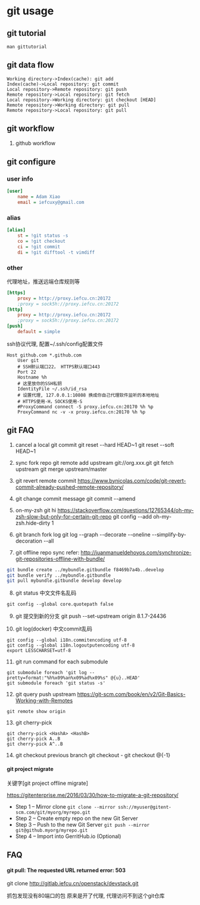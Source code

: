 # git usage

## git tutorial

```
man gittutorial
```

## git data flow
```sequence
Working directory->Index(cache): git add
Index(cache)->Local repository: git commit
Local repository->Remote repository: git push
Remote repository->Local repository: git fetch
Local repository->Working directory: git checkout [HEAD]
Remote repository->Working directory: git pull
Remote repository->Local repository: git pull
```

## git workflow

1. github workflow

## git configure

### user info
```ini
[user]
    name = Adam Xiao
    email = iefcuxy@gmail.com
```

### alias
```ini
[alias]
    st = !git status -s
    co = !git checkout
    ci = !git commit
    di = !git difftool -t vimdiff
```

### other
代理地址，推送远端仓库规则等
```ini
[https]
    proxy = http://proxy.iefcu.cn:20172
	;proxy = sock5h://proxy.iefcu.cn:20172
[http]
    proxy = http://proxy.iefcu.cn:20172
	;proxy = sock5h://proxy.iefcu.cn:20172
[push]
    default = simple
```

ssh协议代理, 配置~/.ssh/config配置文件
```
Host github.com *.github.com
    User git
    # SSH默认端口22， HTTPS默认端口443
    Port 22
    Hostname %h
    # 这里放你的SSH私钥
    IdentityFile ~/.ssh/id_rsa
    # 设置代理, 127.0.0.1:10808 换成你自己代理软件监听的本地地址
    # HTTPS使用-H，SOCKS使用-S
    #ProxyCommand connect -S proxy.iefcu.cn:20170 %h %p
    ProxyCommand nc -v -x proxy.iefcu.cn:20170 %h %p
```

## git FAQ

1. cancel a local git commit
git reset --hard HEAD~1
git reset --soft HEAD~1

2. sync fork repo
git remote add upstream git://org.xxx.git
git fetch upstream
git merge upstream/master

3. git revert remote commit
https://www.bynicolas.com/code/git-revert-commit-already-pushed-remote-repository/

4. git change commit message
git commit --amend

5. on-my-zsh git hi
https://stackoverflow.com/questions/12765344/oh-my-zsh-slow-but-only-for-certain-git-repo
git config --add oh-my-zsh.hide-dirty 1

6. git branch fork log
git log --graph --decorate --oneline --simplify-by-decoration --all

7. git offline repo sync
refer: http://juanmanueldehoyos.com/synchronize-git-repositories-offline-with-bundle/
```bash
git bundle create ../mybundle.gitbundle f8469b7a4b..develop
git bundle verify ../mybundle.gitbundle
git pull mybundle.gitbundle develop develop
```

8. git status 中文文件名乱码
```
git config --global core.quotepath false
```

9. git 提交到新的分支
git push --set-upstream origin 8.1.7-24436

10. git log(docker) 中文commit乱码
```
git config --global i18n.commitencoding utf-8
git config --global i18n.logoutputencoding utf-8
export LESSCHARSET=utf-8
```

11. git run command for each submodule
```
git submodule foreach 'git log --pretty=format:"%h%x09%an%x09%ad%x09%s" @{u}..HEAD'
git submodule foreach 'git status -s'
```

12. git query push upstream
https://git-scm.com/book/en/v2/Git-Basics-Working-with-Remotes
```
git remote show origin
```

13. git cherry-pick
```
git cherry-pick <HashA> <HashB>
git cherry-pick A..B
git cherry-pick A^..B
```

14. git checkout previous branch
git checkout -
git checkout @{-1}

#### git project migrate

关键字[git project offline migrate]

https://gitenterprise.me/2016/03/30/how-to-migrate-a-git-repository/

* Step 1 – Mirror clone
  `git clone --mirror ssh://myuser@gitent-scm.com/git/myorg/myrepo.git`
* Step 2 – Create empty repo on the new Git Server
* Step 3 – Push to the new Git Server
  `git push --mirror git@github.myorg/myrepo.git`
* Step 4 – Import into GerritHub.io (Optional)

## FAQ

#### git pull: The requested URL returned error: 503

git clone http://gitlab.iefcu.cn/openstack/devstack.git

抓包发现没有80端口的包
原来是开了代理, 代理访问不到这个git仓库
